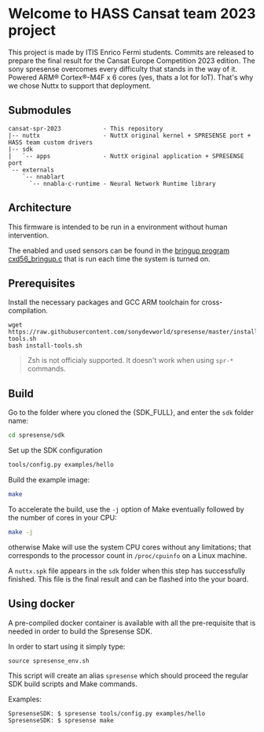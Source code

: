 # Welcome to HASS Cansat team 2023 project

This project is made by ITIS Enrico Fermi students. Commits are released to prepare the final result for the Cansat Europe Competition 2023 edition.
The sony spresense overcomes every difficulty that stands in the way of it. Powered ARM® Cortex®-M4F x 6 cores (yes, thats a lot for IoT). That's why we chose Nuttx to support that deployment.

## Submodules

```
cansat-spr-2023            - This repository
|-- nuttx                  - NuttX original kernel + SPRESENSE port + HASS team custom drivers
|-- sdk
|   `-- apps               - NuttX original application + SPRESENSE port
`-- externals
    `-- nnablart
      `-- nnabla-c-runtime - Neural Network Runtime library
```

## Architecture

This firmware is intended to be run in a environment without human intervention.

The enabled and used sensors can be found in the [bringup program cxd56_bringup.c](nuttx/boards/arm/cxd56xx/spresense/src/cxd56_bringup.c)
that is run each time the system is turned on.

## Prerequisites

Install the necessary packages and GCC ARM toolchain for cross-compilation.
```
wget https://raw.githubusercontent.com/sonydevworld/spresense/master/install-tools.sh
bash install-tools.sh
```

> Zsh is not officialy supported. It doesn't work when using `spr-*` commands.

## Build

Go to the folder where you cloned the {SDK_FULL}, and enter the `sdk` folder name:
``` bash
cd spresense/sdk
```
Set up the SDK configuration
``` bash
tools/config.py examples/hello
```
Build the example image:
``` bash
make
```

To accelerate the build, use the `-j` option of Make eventually followed by the number of cores in your CPU:

```bash
make -j
```

otherwise Make will use the system CPU cores without any limitations; that corresponds to the processor count in `/proc/cpuinfo` on a Linux machine.

A `nuttx.spk` file appears in the `sdk` folder when this step has successfully finished.
This file is the final result and can be flashed into the your board.

## Using docker

A pre-compiled docker container is available with all the pre-requisite that is needed in order to build the Spresense SDK.

In order to start using it simply type:

```
source spresense_env.sh
```

This script will create an alias `spresense` which should proceed the regular SDK build scripts and Make commands.

Examples:
```
SpresenseSDK: $ spresense tools/config.py examples/hello
SpresenseSDK: $ spresense make
```
